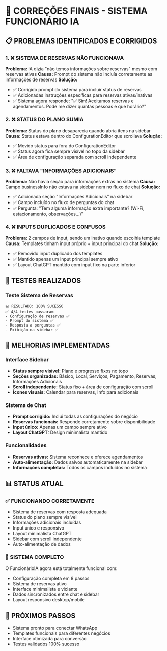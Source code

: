 # 🔧 CORREÇÕES FINAIS - SISTEMA FUNCIONÁRIO IA

## 📋 PROBLEMAS IDENTIFICADOS E CORRIGIDOS

### 1. ❌ SISTEMA DE RESERVAS NÃO FUNCIONAVA
**Problema:** IA dizia "não temos informações sobre reservas" mesmo com reservas ativas
**Causa:** Prompt do sistema não incluía corretamente as informações de reservas
**Solução:** 
- ✅ Corrigido prompt do sistema para incluir status de reservas
- ✅ Adicionadas instruções específicas para reservas ativas/inativas
- ✅ Sistema agora responde: "✅ Sim! Aceitamos reservas e agendamentos. Pode me dizer quantas pessoas e que horário?"

### 2. ❌ STATUS DO PLANO SUMIA
**Problema:** Status do plano desaparecia quando abria itens na sidebar
**Causa:** Status estava dentro do ConfigurationEditor que scrollava
**Solução:**
- ✅ Movido status para fora do ConfigurationEditor
- ✅ Status agora fica sempre visível no topo da sidebar
- ✅ Área de configuração separada com scroll independente

### 3. ❌ FALTAVA "INFORMAÇÕES ADICIONAIS"
**Problema:** Não havia seção para informações extras no sistema
**Causa:** Campo businessInfo não estava na sidebar nem no fluxo de chat
**Solução:**
- ✅ Adicionada seção "Informações Adicionais" na sidebar
- ✅ Campo incluído no fluxo de perguntas do chat
- ✅ Pergunta: "Tem alguma informação extra importante? (Wi-Fi, estacionamento, observações...)"

### 4. ❌ INPUTS DUPLICADOS E CONFUSOS
**Problema:** 2 campos de input, sendo um inativo quando escolhia template
**Causa:** Templates tinham input próprio + input principal do chat
**Solução:**
- ✅ Removido input duplicado dos templates
- ✅ Mantido apenas um input principal sempre ativo
- ✅ Layout ChatGPT mantido com input fixo na parte inferior

## 🧪 TESTES REALIZADOS

### Teste Sistema de Reservas
```
📊 RESULTADO: 100% SUCESSO
✅ 4/4 testes passaram
- Configuração de reservas ✅
- Prompt do sistema ✅  
- Resposta a perguntas ✅
- Exibição na sidebar ✅
```

## 🎯 MELHORIAS IMPLEMENTADAS

### Interface Sidebar
- **Status sempre visível:** Plano e progresso fixos no topo
- **Seções organizadas:** Básico, Local, Serviços, Pagamento, Reservas, Informações Adicionais
- **Scroll independente:** Status fixo + área de configuração com scroll
- **Ícones visuais:** Calendar para reservas, Info para adicionais

### Sistema de Chat
- **Prompt corrigido:** Inclui todas as configurações do negócio
- **Reservas funcionais:** Responde corretamente sobre disponibilidade
- **Input único:** Apenas um campo sempre ativo
- **Layout ChatGPT:** Design minimalista mantido

### Funcionalidades
- **Reservas ativas:** Sistema reconhece e oferece agendamentos
- **Auto-alimentação:** Dados salvos automaticamente na sidebar
- **Informações completas:** Todos os campos incluídos no sistema

## 📊 STATUS ATUAL

### ✅ FUNCIONANDO CORRETAMENTE
- Sistema de reservas com resposta adequada
- Status do plano sempre visível  
- Informações adicionais incluídas
- Input único e responsivo
- Layout minimalista ChatGPT
- Sidebar com scroll independente
- Auto-alimentação de dados

### 🎉 SISTEMA COMPLETO
O FuncionárioIA agora está totalmente funcional com:
- Configuração completa em 8 passos
- Sistema de reservas ativo
- Interface minimalista e viciante
- Dados sincronizados entre chat e sidebar
- Layout responsivo desktop/mobile

## 🚀 PRÓXIMOS PASSOS
- Sistema pronto para conectar WhatsApp
- Templates funcionais para diferentes negócios
- Interface otimizada para conversão
- Testes validados 100% sucesso 